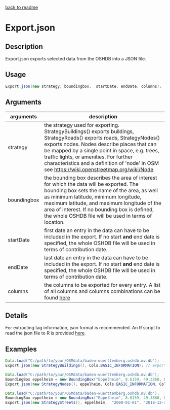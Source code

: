 [back to readme](../../../)

# Export.json

## Description

Export.json exports selected data from the OSHDB into a JSON file.

## Usage

```java
Export.json(new strategy, boundingbox,  startDate, endDate, columns);
```

## Arguments

| arguments   | description                                                  |
| ----------- | ------------------------------------------------------------ |
| strategy    | the strategy used for exporting. StrategyBuildings() exports buildings, StrategyRoads() exports roads, StrategyNodes() exports nodes. Nodes describe places that can be mapped by a single point in space, e.g. trees, traffic lights, or amenities. For further characteristics and a definition of 'node' in OSM see <https://wiki.openstreetmap.org/wiki/Node>. |
| boundingbox | the bounding box describes the area of interest for which the data will be exported. The bounding box sets the name of the area, as well as minimum latitude, minimum longitude, maximum latitude, and maximum longitude of the area of interest. If no bounding box is defined, the whole OSHDB file will be used in terms of location. |
| startDate   | first date an entry in the data can have to be included in the export. If no start **and** end date is specified, the whole OSHDB file will be used in terms of contribution date. |
| endDate     | last date an entry in the data can have to be included in the export. If no start **and** end date is specified, the whole OSHDB file will be used in terms of contribution date. |
| columns     | the columns to be exported for every entry. A list of all columns and columns combinations can be found [here](cols.md) |

## Details

For extracting tag information, json format is recommended. An R script to read the json file to R is provided [here](scr-r/readJSONtoR.R).

## Examples

```java
Data.load("C:/path/to/your/OSMdata/baden-wuerttemberg.oshdb.mv.db"); 
Export.json(new StrategyBuildings(), Cols.BASIC_INFORMATION); // exporting a JSON file containing all available data of buildings with basic information
```

```java
Data.load("C:/path/to/your/OSMdata/baden-wuerttemberg.oshdb.mv.db"); 
BoundingBox eppelheim = new BoundingBox("Eppelheim", 8.6159, 49.3868, 8.6555, 49.4153); 
Export.json(new StrategyNodes(), eppelheim, Cols.BASIC_INFORMATION, Cols.TAGS); // exporting a JSON file containing data of nodes from Eppelheim with basic information and tag information
```

```java
Data.load("C:/path/to/your/OSMdata/baden-wuerttemberg.oshdb.mv.db"); 
BoundingBox eppelheim = new BoundingBox("Eppelheim", 8.6159, 49.3868, 8.6555, 49.4153); 
Export.json(new StrategyStreets(), eppelheim,  "2000-01-01", "2018-12-31", Cols.ALL); // exporting a JSON file containing data of streets from Eppelheim between 2000 and 2018 with all available information
```
